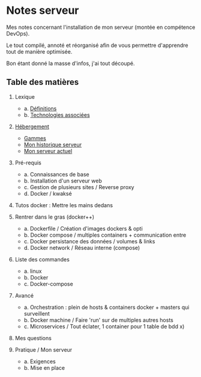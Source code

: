 
# Notes serveur

Mes notes concernant l'installation de mon serveur (montée en compétence DevOps).

Le tout compilé, annoté et réorganisé afin de vous permettre d'apprendre tout de manière optimisée.

Bon étant donné la masse d'infos, j'ai tout découpé.


## Table des matières

1. Lexique
	- a. [Définitions](/docs/01-Lexique.md)
	- b. [Technologies associées](/docs/01-Lexique.md#associations)
	
2. [Hébergement](/docs/02-Hebergement.md)
	- [Gammes](/docs/02-Hebergement.md#gammes)
	- [Mon historique serveur](/docs/02-Hebergement.md#mon-historique-serveur)
	- [Mon serveur actuel](/docs/02-Hebergement.md#mon-serveur-actuel)

3. Pré-requis
	- a. Connaissances de base
	- b. Installation d'un serveur web
	- c. Gestion de plusieurs sites / Reverse proxy
	- d. Docker / kwaksé
	
4. Tutos docker : Mettre les mains dedans

5. Rentrer dans le gras (docker++)
	- a. Dockerfile / Création d'images dockers & opti
	- b. Docker compose / multiples containers + communication entre
	- c. Docker persistance des données / volumes & links
	- d. Docker network / Réseau interne (compose)

6. Liste des commandes
	- a. linux
	- b. Docker
	- c. Docker-compose
	
7. Avancé
	- a. Orchestration : plein de hosts & containers docker + masters qui surveillent
	- b. Docker machine / Faire 'run' sur de multiples autres hosts
	- c. Microservices / Tout éclater, 1 container pour 1 table de bdd x)

8. Mes questions

9. Pratique / Mon serveur
	- a. Exigences
	- b. Mise en place

